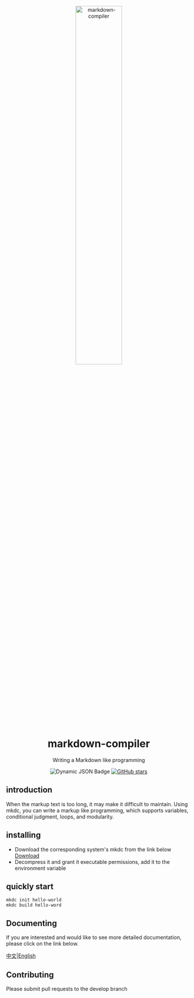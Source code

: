 <!-- markdownlint-disable MD033 MD041 -->
<p align="center">
  <a href="https://github.com/WwwwwyDev/markdown-compiler"><img src="https://s2.loli.net/2024/05/30/5uNIUdqkG1CpmQa.png" alt="markdown-compiler" style="width:50%; height:50%"></a>
</p>

<div align="center">

# markdown-compiler

<!-- prettier-ignore-start -->
<!-- markdownlint-disable-next-line MD036 -->
Writing a Markdown like programming
<!-- prettier-ignore-end -->

<p align="center">
    <img alt="Dynamic JSON Badge" src="https://img.shields.io/badge/dynamic/json?url=https%3A%2F%2Fapi.github.com%2Frepos%2FWwwwwyDev%2Fmarkdown-compiler%2Freleases%2Flatest&query=%24.name&label=version&link=https%3A%2F%2Fgithub.com%2FWwwwwyDev%2Fmarkdown-compiler%2Freleases%2Flatest">
  <a href="https://github.com/WwwwwyDev/markdown-compiler/stargazers"><img src="https://img.shields.io/github/stars/WwwwwyDev/markdown-compiler" alt="GitHub stars"style="max-width: 100%;">
  </a>
  <br/>
</p>
</div>


## introduction

When the markup text is too long, it may make it difficult to maintain. Using mkdc, you can write a markup like programming, which supports variables, conditional judgment, loops, and modularity.

## installing

- Download the corresponding system's mkdc from the link below \
[Download](https://github.com/WwwwwyDev/markdown-compiler/releases/tag/v0.0.1-beta)
- Decompress it and grant it executable permissions, add it to the environment variable

## quickly start
```shell
mkdc init hello-world
mkdc build hello-word
```

## Documenting
If you are interested and would like to see more detailed documentation, please click on the link below.

[中文](https://wwydev.gitbook.io/mkdc-zh "中文文档")|[English](https://wwydev.gitbook.io/mkdc "English Document")

## Contributing
Please submit pull requests to the develop branch